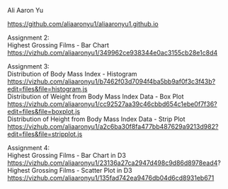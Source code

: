 Ali Aaron Yu

https://github.com/aliaaronyu1/aliaaronyu1.github.io  
 

Assignment 2:  
Highest Grossing Films - Bar Chart
https://vizhub.com/aliaaronyu1/349962ce938344e0ac3155cb28e1c8d4

Assignment 3:  
Distribution of Body Mass Index - Histogram
https://vizhub.com/aliaaronyu1/b7462f03d7094f4ba5bb9af0f3c3f43b?edit=files&file=histogram.js  
Distribution of Weight from Body Mass Index Data - Box Plot  
https://vizhub.com/aliaaronyu1/cc92527aa39c46cbbd654c1ebe0f7f36?edit=files&file=boxplot.js  
Distribution of Height from Body Mass Index Data - Strip Plot
https://vizhub.com/aliaaronyu1/a2c6ba30f8fa477bb487629a9213d982?edit=files&file=stripplot.js  
  
Assignment 4:  
Highest Grossing Films - Bar Chart in D3
https://vizhub.com/aliaaronyu1/23136a27ca2947d498c9d86d8978ead4?  
Highest Grossing Films - Scatter Plot in D3
https://vizhub.com/aliaaronyu1/135fad742ea9476db04d6cd8931eb671  
